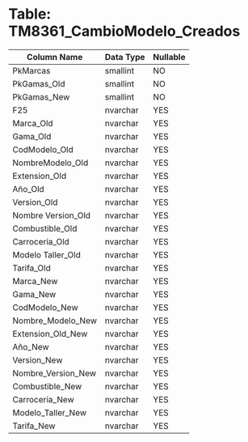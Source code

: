 # Table: TM8361_CambioModelo_Creados

| Column Name | Data Type | Nullable |
|-------------|-----------|----------|
| PkMarcas | smallint | NO |
| PkGamas_Old | smallint | NO |
| PkGamas_New | smallint | NO |
| F25 | nvarchar | YES |
| Marca_Old | nvarchar | YES |
| Gama_Old | nvarchar | YES |
| CodModelo_Old | nvarchar | YES |
| NombreModelo_Old | nvarchar | YES |
| Extension_Old | nvarchar | YES |
| Año_Old | nvarchar | YES |
| Version_Old | nvarchar | YES |
| Nombre Version_Old | nvarchar | YES |
| Combustible_Old | nvarchar | YES |
| Carroceria_Old | nvarchar | YES |
| Modelo Taller_Old | nvarchar | YES |
| Tarifa_Old | nvarchar | YES |
| Marca_New | nvarchar | YES |
| Gama_New | nvarchar | YES |
| CodModelo_New | nvarchar | YES |
| Nombre_Modelo_New | nvarchar | YES |
| Extension_Old_New | nvarchar | YES |
| Año_New | nvarchar | YES |
| Version_New | nvarchar | YES |
| Nombre_Version_New | nvarchar | YES |
| Combustible_New | nvarchar | YES |
| Carroceria_New | nvarchar | YES |
| Modelo_Taller_New | nvarchar | YES |
| Tarifa_New | nvarchar | YES |
